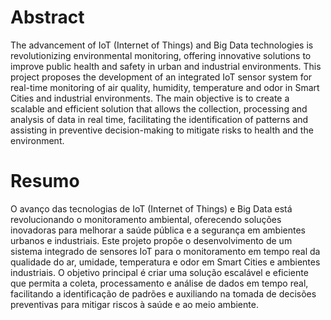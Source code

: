 # Abstract
The advancement of IoT (Internet of Things) and Big Data technologies is revolutionizing environmental monitoring, offering innovative solutions to improve public health and safety in urban and industrial environments. This project proposes the development of an integrated IoT sensor system for real-time monitoring of air quality, humidity, temperature and odor in Smart Cities and industrial environments. The main objective is to create a scalable and efficient solution that allows the collection, processing and analysis of data in real time, facilitating the identification of patterns and assisting in preventive decision-making to mitigate risks to health and the environment.

# Resumo
O avanço das tecnologias de IoT (Internet of Things) e Big Data está revolucionando o monitoramento ambiental, oferecendo soluções inovadoras para melhorar a saúde pública e a segurança em ambientes urbanos e industriais. Este projeto propõe o desenvolvimento de um sistema integrado de sensores IoT para o monitoramento em tempo real da qualidade do ar, umidade, temperatura e odor em Smart Cities e ambientes industriais. O objetivo principal é criar uma solução escalável e eficiente que permita a coleta, processamento e análise de dados em tempo real, facilitando a identificação de padrões e auxiliando na tomada de decisões preventivas para mitigar riscos à saúde e ao meio ambiente.






